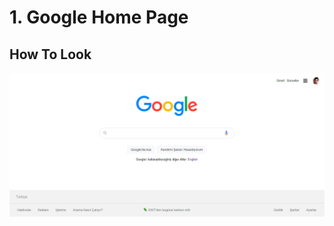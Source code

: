 # 1. Google Home Page
## How To Look
![google-home](https://raw.githubusercontent.com/rahmancaylak/Frontend-Clone-Examples/master/google-home.png)
